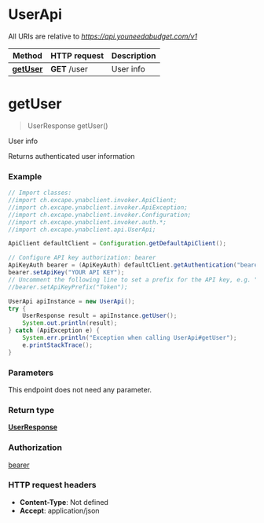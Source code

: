 # UserApi

All URIs are relative to *https://api.youneedabudget.com/v1*

Method | HTTP request | Description
------------- | ------------- | -------------
[**getUser**](UserApi.md#getUser) | **GET** /user | User info

<a name="getUser"></a>
# **getUser**
> UserResponse getUser()

User info

Returns authenticated user information

### Example
```java
// Import classes:
//import ch.excape.ynabclient.invoker.ApiClient;
//import ch.excape.ynabclient.invoker.ApiException;
//import ch.excape.ynabclient.invoker.Configuration;
//import ch.excape.ynabclient.invoker.auth.*;
//import ch.excape.ynabclient.api.UserApi;

ApiClient defaultClient = Configuration.getDefaultApiClient();

// Configure API key authorization: bearer
ApiKeyAuth bearer = (ApiKeyAuth) defaultClient.getAuthentication("bearer");
bearer.setApiKey("YOUR API KEY");
// Uncomment the following line to set a prefix for the API key, e.g. "Token" (defaults to null)
//bearer.setApiKeyPrefix("Token");

UserApi apiInstance = new UserApi();
try {
    UserResponse result = apiInstance.getUser();
    System.out.println(result);
} catch (ApiException e) {
    System.err.println("Exception when calling UserApi#getUser");
    e.printStackTrace();
}
```

### Parameters
This endpoint does not need any parameter.

### Return type

[**UserResponse**](UserResponse.md)

### Authorization

[bearer](../README.md#bearer)

### HTTP request headers

 - **Content-Type**: Not defined
 - **Accept**: application/json

